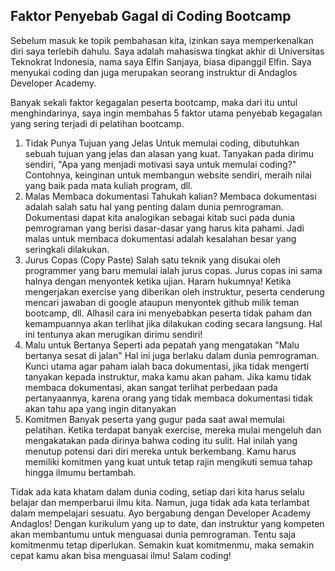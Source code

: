 ## Faktor Penyebab Gagal di Coding Bootcamp

Sebelum masuk ke topik pembahasan kita, izinkan saya memperkenalkan diri saya terlebih dahulu. Saya adalah mahasiswa tingkat akhir di Universitas Teknokrat Indonesia, nama saya Elfin Sanjaya, biasa dipanggil Elfin. Saya menyukai coding dan juga merupakan seorang instruktur di Andaglos Developer Academy.

Banyak sekali faktor kegagalan peserta bootcamp, maka dari itu untul menghindarinya, saya ingin membahas 5 faktor utama penyebab kegagalan yang sering terjadi di pelatihan bootcamp.

1. Tidak Punya Tujuan yang Jelas
   Untuk memulai coding, dibutuhkan sebuah tujuan yang jelas dan alasan yang kuat. Tanyakan pada dirimu sendiri, "Apa yang menjadi motivasi saya untuk memulai coding?" Contohnya, keinginan untuk membangun website sendiri, meraih nilai yang baik pada mata kuliah program, dll.
2. Malas Membaca dokumentasi
   Tahukah kalian? Membaca dokumentasi adalah salah satu hal yang penting dalam dunia pemrograman. Dokumentasi dapat kita analogikan sebagai kitab suci pada dunia pemrograman yang berisi dasar-dasar yang harus kita pahami. Jadi malas untuk membaca dokumentasi adalah kesalahan besar yang seringkali dilakukan.
3. Jurus Copas (Copy Paste)
   Salah satu teknik yang disukai oleh programmer yang baru memulai ialah jurus copas. Jurus copas ini sama halnya dengan menyontek ketika ujian. Haram hukumnya! Ketika mengerjakan exercise yang diberikan oleh instruktur, peserta cenderung mencari jawaban di google ataupun menyontek github milik teman bootcamp, dll. Alhasil cara ini menyebabkan peserta tidak paham dan kemampuannya akan terlihat jika dilakukan coding secara langsung. Hal ini tentunya akan merugikan dirimu sendiri!
4. Malu untuk Bertanya
   Seperti ada pepatah yang mengatakan "Malu bertanya sesat di jalan" Hal ini juga berlaku dalam dunia pemrograman. Kunci utama agar paham ialah baca dokumentasi, jika tidak mengerti tanyakan kepada instruktur, maka kamu akan paham. Jika kamu tidak membaca dokumentasi, akan sangat terlihat perbedaan pada pertanyaannya, karena orang yang tidak membaca dokumentasi tidak akan tahu apa yang ingin ditanyakan
5. Komitmen
   Banyak peserta yang gugur pada saat awal memulai pelatihan. Ketika terdapat banyak exercise, mereka mulai mengeluh dan mengakatakan pada dirinya bahwa coding itu sulit. Hal inilah yang menutup potensi dari diri mereka untuk berkembang. Kamu harus memiliki komitmen yang kuat untuk tetap rajin mengikuti semua tahap hingga ilmumu bertambah.

Tidak ada kata khatam dalam dunia coding, setiap dari kita harus selalu belajar dan memperbarui ilmu kita. Namun, juga tidak ada kata terlambat dalam mempelajari sesuatu. Ayo bergabung dengan Developer Academy Andaglos! Dengan kurikulum yang up to date, dan instruktur yang kompeten akan membantumu untuk menguasai dunia pemrograman. Tentu saja komitmenmu tetap diperlukan. Semakin kuat komitmenmu, maka semakin cepat kamu akan bisa menguasai ilmu! Salam coding!
